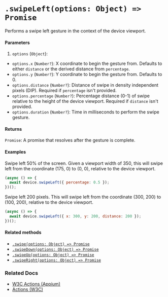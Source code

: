 # `.swipeLeft(options: Object) => Promise`

Performs a swipe left gesture in the context of the device viewport.

#### Parameters

1. `options` (`Object`):
  - `options.x` (`Number?`): X coordinate to begin the gesture from. Defaults to either `distance` or the derived distance from `percentage`.
  - `options.y` (`Number?`): Y coordinate to begin the gesture from. Defaults to 0.
  - `options.distance` (`Number?`): Distance of swipe in density independent pixels (DIP). Required if `percentage` isn't provided.
  - `options.percentage` (`Number?`): Percentage distance (0-1) of swipe relative to the height of the device viewport. Required if `distance` isn't provided. 
  - `options.duration` (`Number?`): Time in milliseconds to perform the swipe gesture.

#### Returns

`Promise`: A promise that resolves after the gesture is complete.

#### Examples

Swipe left 50% of the screen. Given a viewport width of 350, this will swipe left from the coordinate (175, 0) to (0, 0), relative to the device viewport.

```javascript
(async () => {
  await device.swipeLeft({ percentage: 0.5 });
})();
```

Swipe left 200 pixels. This will swipe left from the coordinate (300, 200) to (100, 200), relative to the device viewport.

```javascript
(async () => {
  await device.swipeLeft({ x: 300, y: 200, distance: 200 });
})();
```

#### Related methods

- [`.swipe(options: Object) => Promise`](./swipe.md)
- [`.swipeDown(options: Object) => Promise`](./swipeDown.md)
- [`.swipeUp(options: Object) => Promise`](./swipeUp.md)
- [`.swipeRight(options: Object) => Promise`](./swipeRight.md)

### Related Docs

- [W3C Actions (Appium)](http://appium.io/docs/en/commands/interactions/actions/)
- [Actions (W3C)](https://www.w3.org/TR/webdriver/#actions)